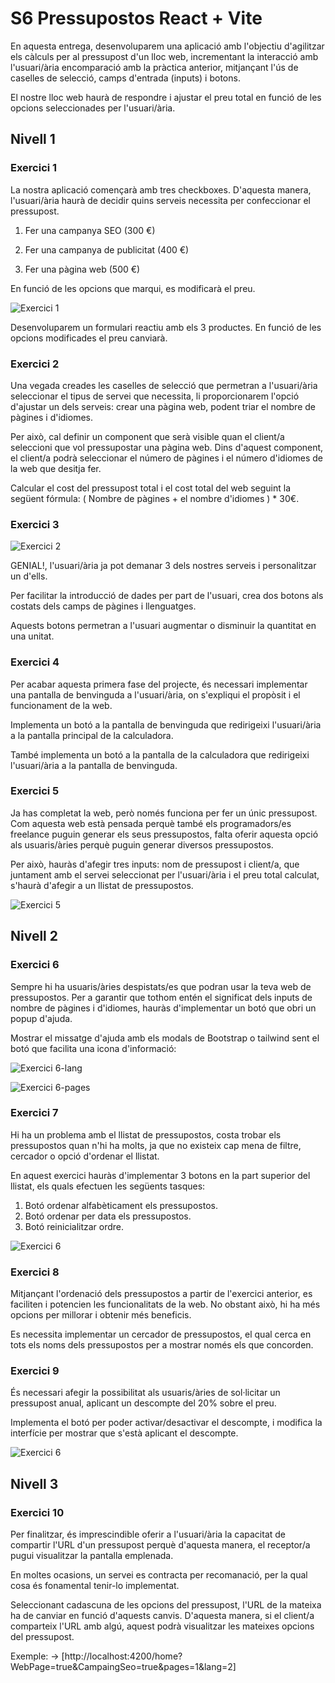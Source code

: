 # S6 Pressupostos React + Vite

En aquesta entrega, desenvoluparem una aplicació amb l'objectiu d'agilitzar
els càlculs per al pressupost d'un lloc web, incrementant la interacció amb
l'usuari/ària encomparació amb la pràctica anterior, mitjançant l'ús de
caselles de selecció, camps d'entrada (inputs) i botons.

El nostre lloc web haurà de respondre i ajustar el preu total en funció
de les opcions seleccionades per l'usuari/ària.

## Nivell 1

### Exercici 1

La nostra aplicació començarà amb tres checkboxes. D'aquesta manera,
l'usuari/ària haurà de decidir quins serveis necessita per confeccionar
el pressupost.

1. Fer una campanya SEO (300 €)

2. Fer una campanya de publicitat (400 €)

3. Fer una pàgina web (500 €)

En funció de les opcions que marqui, es modificarà el preu.

![Exercici 1](./public/imatge2S6.jpg)

Desenvoluparem un formulari reactiu amb els 3 productes. En funció de les opcions modificades el preu canviarà.

### Exercici 2

Una vegada creades les caselles de selecció que permetran a l'usuari/ària seleccionar el tipus de servei que necessita, li proporcionarem l'opció d'ajustar un dels serveis: crear una pàgina web, podent triar el nombre de pàgines i d'idiomes.

Per això, cal definir un component que serà visible quan el client/a seleccioni que vol pressupostar una pàgina web. Dins d'aquest component, el client/a podrà seleccionar el número de pàgines i el número d'idiomes de la web que desitja fer.

Calcular el cost del pressupost total i el cost total del web seguint la següent fórmula:  ( Nombre de pàgines + el nombre d'idiomes ) * 30€.

### Exercici 3

![Exercici 2](./public/imatge3S6.jpg)

GENIAL!, l'usuari/ària ja pot demanar 3 dels nostres serveis i personalitzar un d'ells.

Per facilitar la introducció de dades per part de l'usuari, crea dos botons als costats dels camps de pàgines i llenguatges.

Aquests botons permetran a l'usuari augmentar o disminuir la quantitat en una unitat.

### Exercici 4

Per acabar aquesta primera fase del projecte, és necessari implementar una pantalla de benvinguda a l'usuari/ària, on s'expliqui el propòsit i el funcionament de la web.

Implementa un botó a la pantalla de benvinguda que redirigeixi l'usuari/ària a la pantalla principal de la calculadora.

També implementa un botó a la pantalla de la calculadora que redirigeixi l'usuari/ària a la pantalla de benvinguda.

### Exercici 5

Ja has completat la web, però només funciona per fer un únic pressupost. Com aquesta web està pensada perquè també els programadors/es freelance puguin generar els seus pressupostos, falta oferir aquesta opció als usuaris/àries perquè puguin generar diversos pressupostos.

Per això, hauràs d'afegir tres inputs: nom de pressupost i client/a, que juntament amb el servei seleccionat per l'usuari/ària i el preu total calculat, s'haurà d'afegir a un llistat de pressupostos.

![Exercici 5](./public/imatge3S6.jpg)

## Nivell 2

### Exercici 6

Sempre hi ha usuaris/àries despistats/es que podran usar la teva web de pressupostos. Per a garantir que tothom entén el significat dels inputs de nombre de pàgines i d'idiomes, hauràs d'implementar un botó que obri un popup d'ajuda.

Mostrar el missatge d'ajuda amb els modals de Bootstrap o tailwind sent el botó que facilita una icona d'informació:

![Exercici 6-lang](./public/imatge5S6.png)

![Exercici 6-pages](./public/imatge8S6.jpg)

### Exercici 7

Hi ha un problema amb el llistat de pressupostos, costa trobar els pressupostos quan n'hi ha molts, ja que no existeix cap mena de filtre, cercador o opció d'ordenar el llistat.

En aquest exercici hauràs d'implementar 3 botons en la part superior del llistat, els quals efectuen les següents tasques:

1. Botó ordenar alfabèticament els pressupostos.
2. Botó ordenar per data els pressupostos.
3. Botó reinicialitzar ordre.

![Exercici 6](./public/imatge7S6.jpg)

### Exercici 8

Mitjançant l'ordenació dels pressupostos a partir de l'exercici anterior, es faciliten i potencien les funcionalitats de la web. No obstant això, hi ha més opcions per millorar i obtenir més beneficis.

Es necessita implementar un cercador de pressupostos, el qual cerca en tots els noms dels pressupostos per a mostrar només els que concorden.

### Exercici 9

És necessari afegir la possibilitat als usuaris/àries de sol·licitar un pressupost anual, aplicant un descompte del 20% sobre el preu.

Implementa el botó per poder activar/desactivar el descompte, i modifica la interfície per mostrar que s'està aplicant el descompte.

![Exercici 6](./public/exercici9.jpg)

## Nivell 3

### Exercici 10

Per finalitzar, és imprescindible oferir a l'usuari/ària la capacitat de compartir l'URL d'un pressupost perquè d'aquesta manera, el receptor/a pugui visualitzar la pantalla emplenada.

En moltes ocasions, un servei es contracta per recomanació, per la qual cosa és fonamental tenir-lo implementat.

Seleccionant cadascuna de les opcions del pressupost, l'URL de la mateixa ha de canviar en funció d'aquests canvis. D'aquesta manera, si el client/a comparteix l'URL amb algú, aquest podrà visualitzar les mateixes opcions del pressupost.

Exemple: -> [http://localhost:4200/home?WebPage=true&CampaingSeo=true&pages=1&lang=2]
